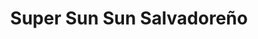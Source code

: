 ---
title: "Super Sun Sun Salvadoreño"
url: /houston/super-sun-sun-salvadoreno/
shop: convenience
---